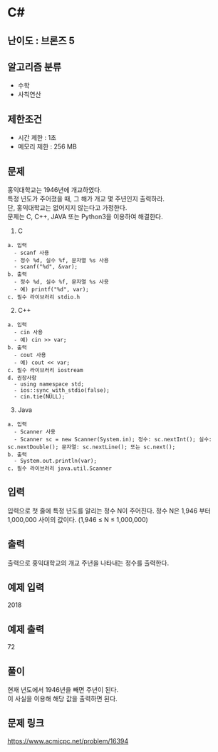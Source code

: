 # C#

## 난이도 : 브론즈 5

## 알고리즘 분류
  - 수학
  - 사칙연산

## 제한조건
  - 시간 제한 : 1초
  - 메모리 제한 : 256 MB

## 문제
홍익대학교는 1946년에 개교하였다.<br/>
특정 년도가 주어졌을 때, 그 해가 개교 몇 주년인지 출력하라.<br/>
단, 홍익대학교는 없어지지 않는다고 가정한다.<br/>
문제는 C, C++, JAVA 또는 Python3을 이용하여 해결한다.<br/>

  1. C

    a. 입력
      - scanf 사용
      - 정수 %d, 실수 %f, 문자열 %s 사용
      - scanf("%d", &var);
    b. 출력
      - 정수 %d, 실수 %f, 문자열 %s 사용
      - 예) printf("%d", var);
    c. 필수 라이브러리 stdio.h

  2. C++

    a. 입력
      - cin 사용
      - 예) cin >> var;
    b. 출력
      - cout 사용
      - 예) cout << var;
    c. 필수 라이브러리 iostream
    d. 권장사항
      - using namespace std;
      - ios::sync_with_stdio(false);
      - cin.tie(NULL);

  3. Java

    a. 입력
      - Scanner 사용
      - Scanner sc = new Scanner(System.in); 정수: sc.nextInt(); 실수: sc.nextDouble(); 문자열: sc.nextLine(); 또는 sc.next();
    b. 출력
      - System.out.println(var);
    c. 필수 라이브러리 java.util.Scanner


## 입력
입력으로 첫 줄에 특정 년도를 알리는 정수 N이 주어진다. 정수 N은 1,946 부터 1,000,000 사이의 값이다. (1,946 ≤ N ≤ 1,000,000)<br/>


## 출력
출력으로 홍익대학교의 개교 주년을 나타내는 정수를 출력한다.<br/>


## 예제 입력
2018<br/>


## 예제 출력
72<br/>


## 풀이
현재 년도에서 1946년을 빼면 주년이 된다.<br/>
이 사실을 이용해 해당 값을 출력하면 된다.<br/>


## 문제 링크
https://www.acmicpc.net/problem/16394